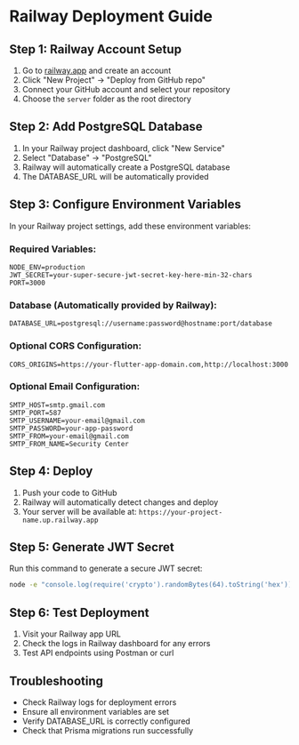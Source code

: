 # Railway Deployment Guide

## Step 1: Railway Account Setup
1. Go to [railway.app](https://railway.app) and create an account
2. Click "New Project" → "Deploy from GitHub repo"
3. Connect your GitHub account and select your repository
4. Choose the `server` folder as the root directory

## Step 2: Add PostgreSQL Database
1. In your Railway project dashboard, click "New Service"
2. Select "Database" → "PostgreSQL"
3. Railway will automatically create a PostgreSQL database
4. The DATABASE_URL will be automatically provided

## Step 3: Configure Environment Variables
In your Railway project settings, add these environment variables:

### Required Variables:
```
NODE_ENV=production
JWT_SECRET=your-super-secure-jwt-secret-key-here-min-32-chars
PORT=3000
```

### Database (Automatically provided by Railway):
```
DATABASE_URL=postgresql://username:password@hostname:port/database
```

### Optional CORS Configuration:
```
CORS_ORIGINS=https://your-flutter-app-domain.com,http://localhost:3000
```

### Optional Email Configuration:
```
SMTP_HOST=smtp.gmail.com
SMTP_PORT=587
SMTP_USERNAME=your-email@gmail.com
SMTP_PASSWORD=your-app-password
SMTP_FROM=your-email@gmail.com
SMTP_FROM_NAME=Security Center
```

## Step 4: Deploy
1. Push your code to GitHub
2. Railway will automatically detect changes and deploy
3. Your server will be available at: `https://your-project-name.up.railway.app`

## Step 5: Generate JWT Secret
Run this command to generate a secure JWT secret:
```bash
node -e "console.log(require('crypto').randomBytes(64).toString('hex'))"
```

## Step 6: Test Deployment
1. Visit your Railway app URL
2. Check the logs in Railway dashboard for any errors
3. Test API endpoints using Postman or curl

## Troubleshooting
- Check Railway logs for deployment errors
- Ensure all environment variables are set
- Verify DATABASE_URL is correctly configured
- Check that Prisma migrations run successfully
